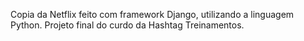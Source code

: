 Copia da Netflix feito com framework Django, utilizando a linguagem Python.
Projeto final do curdo da Hashtag Treinamentos.

